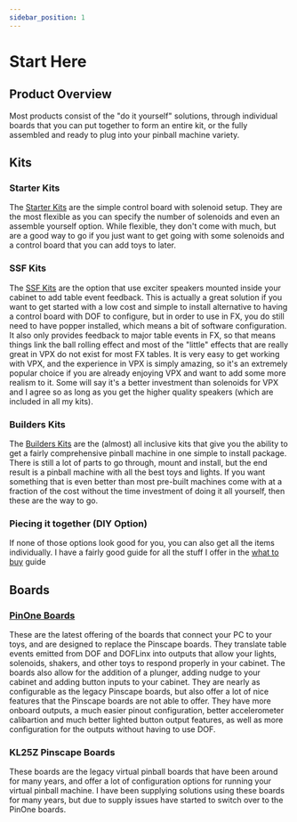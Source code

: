 ```yaml
---
sidebar_position: 1
---
```


# Start Here


## Product Overview

Most products consist of the "do it yourself" solutions, through individual boards that you can put together to form an entire kit, or the fully assembled and ready to plug into your pinball machine variety. 

## Kits

### Starter Kits

The [Starter Kits](https://www.clevelandsoftwaredesign.com/pinball-parts/p/style-01-j6jmp-b2876-lx52p) are the simple control board with solenoid setup. They are the most flexible as you can specify the number of solenoids and even an assemble yourself option. While flexible, they don't come with much, but are a good way to go if you just want to get going with some solenoids and a control board that you can add toys to later.

### SSF Kits

The [SSF Kits](https://www.clevelandsoftwaredesign.com/pinball-parts/p/high-power-ssf-kit) are the option that use exciter speakers mounted inside your cabinet to add table event feedback. This is actually a great solution if you want to get started with a low cost and simple to install alternative to having a control board with DOF to configure, but in order to use in FX, you do still need to have popper installed, which means a bit of software configuration. It also only provides feedback to major table events in FX, so that means things link the ball rolling effect and most of the "little" effects that are really great in VPX do not exist for most FX tables. It is very easy to get working with VPX, and the experience in VPX is simply amazing, so it's an extremely popular choice if you are already enjoying VPX and want to add some more realism to it. Some will say it's a better investment than solenoids for VPX and I agree so as long as you get the higher quality speakers (which are included in all my kits).

### Builders Kits

The [Builders Kits](https://www.clevelandsoftwaredesign.com/pinball-parts/p/virtual-pinball-builders-kit) are the (almost) all inclusive kits that give you the ability to get a fairly comprehensive pinball machine in one simple to install package. There is still a lot of parts to go through, mount and install, but the end result is a pinball machine with all the best toys and lights. If you want something that is even better than most pre-built machines come with at a fraction of the cost without the time investment of doing it all yourself, then these are the way to go.

### Piecing it together (DIY Option)

If none of those options look good for you, you can also get all the items individually. I have a fairly good guide for all the stuff I offer in the [what to buy](./what-to-buy.md) guide

## Boards

### [PinOne Boards](https://www.clevelandsoftwaredesign.com/pinball-parts/p/pinone-control-board)

These are the latest offering of the boards that connect your PC to your toys, and are designed to replace the Pinscape boards. They translate table events emitted from DOF and DOFLinx into outputs that allow your lights, solenoids, shakers, and other toys to respond properly in your cabinet. The boards also allow for the addition of a plunger, adding nudge to your cabinet and adding button inputs to your cabinet. They are nearly as configurable as the legacy Pinscape boards, but also offer a lot of nice features that the Pinscape boards are not able to offer. They have more onboard outputs, a much easier pinout configuration, better accelerometer calibartion and much better lighted button output features, as well as more configuration for the outputs without having to use DOF.

### KL25Z Pinscape Boards

These boards are the legacy virtual pinball boards that have been around for many years, and offer a lot of configuration options for running your virtual pinball machine. I have been supplying solutions using these boards for many years, but due to supply issues have started to switch over to the PinOne boards.